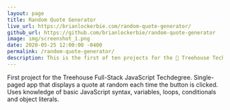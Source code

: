 ```yaml
---
layout: page
title: Random Quote Generator
live_url: https://brianlockerbie.com/random-quote-generator/
github_url: https://github.com/brianlockerbie/random-quote-generator
image: img/screenshot_1.png
date: 2020-05-25 12:00:00 -0400
permalink: /random-quote-generator/
description: This is the first of ten projects for the 🏡 Treehouse TechDegree Full Stack JavaScript. 
---
```

First project for the Treehouse Full-Stack JavaScript Techdegree. Single-paged app that displays a quote at random each time the button is clicked. Uses knowledge of basic JavaScript syntax, variables, loops, conditionals and object literals.
